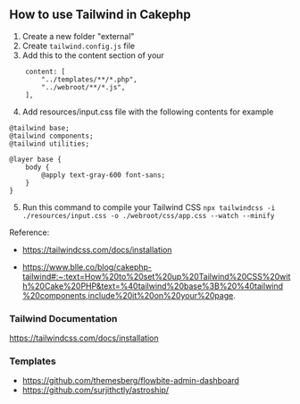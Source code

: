 ## How to use Tailwind in Cakephp

1. Create a new folder "external"
2. Create `tailwind.config.js` file
3. Add this to the content section of your

```
    content: [
        "../templates/**/*.php",
        "../webroot/**/*.js",
    ],
```

4. Add resources/input.css file with the following contents for example

```
@tailwind base;
@tailwind components;
@tailwind utilities;

@layer base {
    body {
        @apply text-gray-600 font-sans;
    }
}
```

5. Run this command to compile your Tailwind CSS
   `npx tailwindcss -i ./resources/input.css -o ./webroot/css/app.css --watch --minify`

Reference:

- https://tailwindcss.com/docs/installation

- https://www.blle.co/blog/cakephp-tailwind#:~:text=How%20to%20set%20up%20Tailwind%20CSS%20with%20Cake%20PHP&text=%40tailwind%20base%3B%20%40tailwind%20components,include%20it%20on%20your%20page.

### Tailwind Documentation

https://tailwindcss.com/docs/installation

### Templates

- https://github.com/themesberg/flowbite-admin-dashboard
- https://github.com/surjithctly/astroship/
